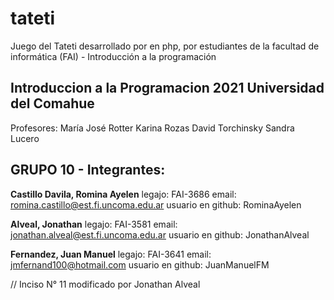 # tateti
Juego del Tateti desarrollado por en php, por estudiantes de la facultad de informática (FAI) - Introducción a la programación 

## Introduccion a la Programacion 2021 Universidad del Comahue
Profesores:
María José Rotter 
Karina Rozas
David Torchinsky
Sandra Lucero

## GRUPO 10 - Integrantes:

**Castillo Davila, Romina Ayelen**
legajo: FAI-3686 email: romina.castillo@est.fi.uncoma.edu.ar usuario en github: RominaAyelen

**Alveal, Jonathan**
legajo: FAI-3581 email: jonathan.alveal@est.fi.uncoma.edu.ar usuario en github: JonathanAlveal

**Fernandez, Juan Manuel**
legajo: FAI-3641 email: jmfernand100@hotmail.com usuario en github: JuanManuelFM


// Inciso N° 11 modificado por Jonathan Alveal